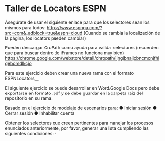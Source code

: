 # Taller de Locators ESPN

Asegúrate de usar el siguiente enlace para que los selectores sean los mismos para todos:
https://www.espnqa.com/?src=com&_adblock=true&espn=cloud
(Cuando se cambia la localización de la página, los locators pueden cambiar)

Pueden descargar CroPath como ayuda para validar selectores (recuerden que para buscar
dentro de iFrames no funciona muy bien)
https://chrome.google.com/webstore/detail/chropath/ljngjbnaijcbncmcnjfhigebomdlkcjo

Para este ejercicio deben crear una nueva rama con el formato
ESPNLocators_<Nombres>_<Apellidos>

El siguiente ejercicio se puede desarrollar en Word/Google Docs pero debe exportarse en
formato .pdf y se debe guardar en la carpeta raíz del repositorio en su rama.

Basado en el ejercicio de modelaje de escenarios para:
● Iniciar sesión
● Cerrar sesión
● Inhabilitar cuenta

Obtener los selectores que creen pertinentes para manejar los procesos enunciados
anteriormente, por favor, generar una lista cumpliendo las siguientes condiciones:
<Nombre Vista>
<Objeto> - <Selector>
<Imagen con el objeto resaltado>
